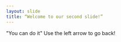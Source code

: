 ```yaml
---
layout: slide
title: “Welcome to our second slide!”
---
```

"You can do it"
Use the left arrow to go back!
